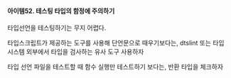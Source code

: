 #### 아이템52. 테스팅 타입의 함정에 주의하기

타입선언을 테스팅하기는 무지 어렵다.

타입스크립트가 제공하는 도구를 사용해 단언문으로 때우기보다는, dtslint 또는 타입 시스템 외부에서 타입을 검사하는 유사 도구 사용하자

타입 선언 파일을 테스트할 때 함수 실행만 테스트하기 보다는, 반환 타입을 체크하자
